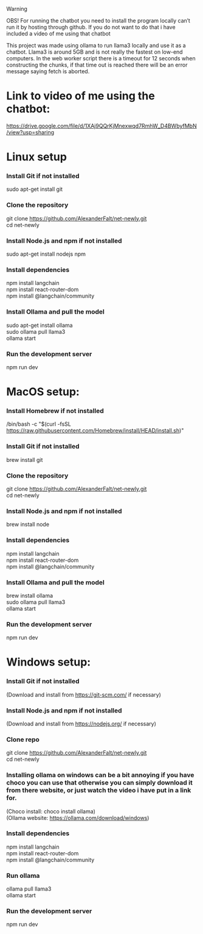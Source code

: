 > [!WARNING]
> OBS! For running the chatbot you need to install the program locally can’t run it by hosting through github. If you do not want to do that i have included a video of me using that chatbot

This project was made using ollama to run llama3 locally and use it as a chatbot. Llama3 is around 5GB and is not really the fastest on low-end computers. In the web worker script there is a timeout for 12 seconds when constructing the chunks, if that time out is reached there will be an error message saying fetch is aborted.

# Link to video of me using the chatbot:
https://drive.google.com/file/d/1XAj9QQrKjMnexwqd7RmhW_D4BWbyfMbN/view?usp=sharing

# Linux setup
### Install Git if not installed
sudo apt-get install git 

### Clone the repository 
git clone https://github.com/AlexanderFalt/net-newly.git <br/> 
cd net-newly 

### Install Node.js and npm if not installed 
sudo apt-get install nodejs npm

### Install dependencies 
npm install langchain <br/>
npm install react-router-dom <br/> 
npm install @langchain/community 

### Install Ollama and pull the model 
sudo apt-get install ollama <br/>
sudo ollama pull llama3 <br/>
ollama start 

### Run the development server 
npm run dev 


# MacOS setup:
### Install Homebrew if not installed 
/bin/bash -c "$(curl -fsSL https://raw.githubusercontent.com/Homebrew/install/HEAD/install.sh)" 

### Install Git if not installed 
brew install git 

### Clone the repository 
git clone https://github.com/AlexanderFalt/net-newly.git <br/>
cd net-newly 

### Install Node.js and npm if not installed 
brew install node 

### Install dependencies 
npm install langchain <br/>
npm install react-router-dom <br/>
npm install @langchain/community 

### Install Ollama and pull the model 
brew install ollama <br/>
sudo ollama pull llama3 <br/>
ollama start 

### Run the development server 
npm run dev



# Windows setup:
### Install Git if not installed 
(Download and install from https://git-scm.com/ if necessary)

### Install Node.js and npm if not installed 
(Download and install from https://nodejs.org/ if necessary)

### Clone repo
git clone https://github.com/AlexanderFalt/net-newly.git <br/>
cd net-newly

### Installing ollama on windows can be a bit annoying if you have choco you can use that otherwise you can simply download it from there website, or just watch the video i have put in a link for.
(Choco install: choco install ollama) <br/>
(Ollama website: https://ollama.com/download/windows)

### Install dependencies 
npm install langchain <br/>
npm install react-router-dom <br/>
npm install @langchain/community 

### Run ollama
ollama pull llama3 <br/>
ollama start

### Run the development server
npm run dev
